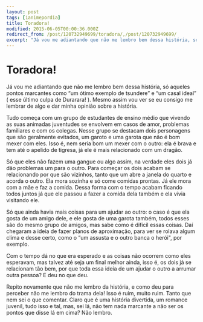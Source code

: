 ```yaml
---
layout: post
tags: [1animepordia]
title: Toradora!
modified: 2015-06-05T00:00:36.000Z
redirect_from: /post/120732949699/toradora/,/post/120732949699/
excerpt: "Já vou me adiantando que não me lembro bem dessa história, só aqueles pontos marcantes como “um ótimo exemplo de tsundere” e “um casal ideal” ( esse último culpa de Durarara! ). Mesmo assim vou ver se eu consigo me lembrar de algo e dar minha opinião sobre a história."
---
```


Toradora!
=========

Já vou me adiantando que não me lembro bem dessa história, só aqueles
pontos marcantes como “um ótimo exemplo de tsundere” e “um casal ideal”
( esse último culpa de Durarara! ). Mesmo assim vou ver se eu consigo me
lembrar de algo e dar minha opinião sobre a história.

Tudo começa com um grupo de estudantes de ensino médio que vivendo as
suas animadas juventudes se envolvem em casos de amor, problemas
familiares e com os colegas. Nesse grupo se destacam dois personagens
que são geralmente evitados, um garoto e uma garota que não é bom mexer
com eles. Isso é, nem seria bom um mexer com o outro: ela é brava e tem
até o apelido de tigresa, já ele é mais relacionado com um dragão.

Só que eles não fazem uma gangue ou algo assim, na verdade eles dois já
dão problemas um para o outro. Para começar os dois acabam se
relacionando por que são vizinhos, tanto que um abre a janela do quarto
e acorda o outro. Ela mora sozinha e só come comidas prontas. Já ele
mora com a mãe e faz a comida. Dessa forma com o tempo acabam ficando
todos juntos já que ele passou a fazer a comida dela também e ela vivia
visitando ele.

Só que ainda havia mais coisas para um ajudar ao outro: o caso é que ela
gosta de um amigo dele, e ele gosta de uma garota também, todos esses
são do mesmo grupo de amigos, mas sabe como é difícil essas coisas. Daí
chegaram a ideia de fazer planos de aproximação, para ver se rolava
algum clima e desse certo, como o “um assusta e o outro banca o herói",
por exemplo.

Com o tempo dá no que era esperado e as coisas não ocorrem como eles
esperavam, mas talvez até seja um final melhor ainda, isso é, os dois já
se relacionam tão bem, por que toda essa ideia de um ajudar o outro a
arrumar outra pessoa? E deu no que deu.

Repito novamente que não me lembro da história, e como deu para perceber
não me lembro do trama dela! Isso é ruim, muito ruim. Tanto que nem sei
o que comentar. Claro que é uma história divertida, um romance juvenil,
tudo isso e tal, mas, sei lá, não tem nada marcante a não ser os pontos
que disse lá em cima? Não lembro.


